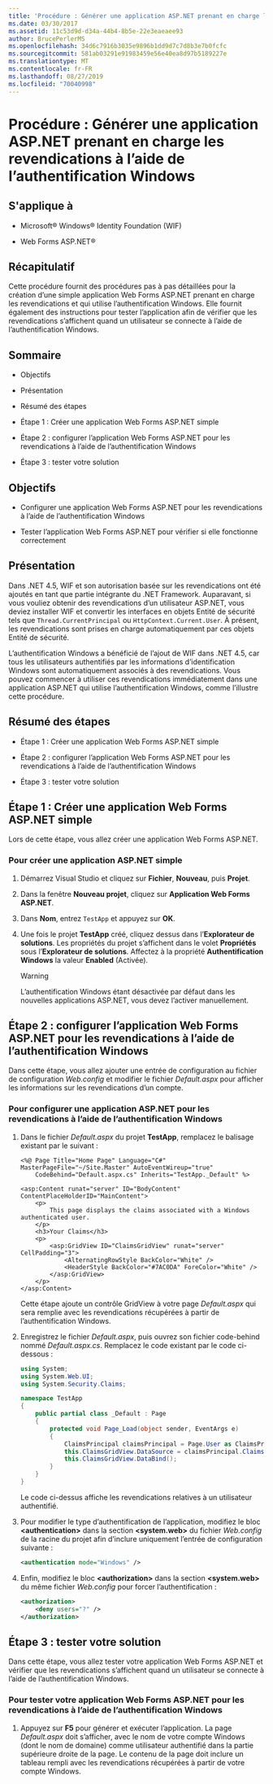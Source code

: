 ```yaml
---
title: 'Procédure : Générer une application ASP.NET prenant en charge les revendications à l’aide de l’authentification Windows'
ms.date: 03/30/2017
ms.assetid: 11c53d9d-d34a-44b4-8b5e-22e3eaeaee93
author: BrucePerlerMS
ms.openlocfilehash: 34d6c7916b3035e9896b1dd9d7c7d8b3e7b0fcfc
ms.sourcegitcommit: 581ab03291e91983459e56e40ea8d97b5189227e
ms.translationtype: MT
ms.contentlocale: fr-FR
ms.lasthandoff: 08/27/2019
ms.locfileid: "70040998"
---
```

# <a name="how-to-build-claims-aware-aspnet-application-using-windows-authentication"></a>Procédure : Générer une application ASP.NET prenant en charge les revendications à l’aide de l’authentification Windows

## <a name="applies-to"></a>S'applique à

- Microsoft® Windows® Identity Foundation (WIF)

- Web Forms ASP.NET®

## <a name="summary"></a>Récapitulatif

Cette procédure fournit des procédures pas à pas détaillées pour la création d’une simple application Web Forms ASP.NET prenant en charge les revendications et qui utilise l’authentification Windows. Elle fournit également des instructions pour tester l’application afin de vérifier que les revendications s’affichent quand un utilisateur se connecte à l’aide de l’authentification Windows.

## <a name="contents"></a>Sommaire

- Objectifs

- Présentation

- Résumé des étapes

- Étape 1 : Créer une application Web Forms ASP.NET simple

- Étape 2 : configurer l’application Web Forms ASP.NET pour les revendications à l’aide de l’authentification Windows

- Étape 3 : tester votre solution

## <a name="objectives"></a>Objectifs

- Configurer une application Web Forms ASP.NET pour les revendications à l’aide de l’authentification Windows

- Tester l’application Web Forms ASP.NET pour vérifier si elle fonctionne correctement

## <a name="overview"></a>Présentation

Dans .NET 4.5, WIF et son autorisation basée sur les revendications ont été ajoutés en tant que partie intégrante du .NET Framework. Auparavant, si vous vouliez obtenir des revendications d’un utilisateur ASP.NET, vous deviez installer WIF et convertir les interfaces en objets Entité de sécurité tels que `Thread.CurrentPrincipal` ou `HttpContext.Current.User`. À présent, les revendications sont prises en charge automatiquement par ces objets Entité de sécurité.

L’authentification Windows a bénéficié de l’ajout de WIF dans .NET 4.5, car tous les utilisateurs authentifiés par les informations d’identification Windows sont automatiquement associés à des revendications. Vous pouvez commencer à utiliser ces revendications immédiatement dans une application ASP.NET qui utilise l’authentification Windows, comme l’illustre cette procédure.

## <a name="summary-of-steps"></a>Résumé des étapes

- Étape 1 : Créer une application Web Forms ASP.NET simple

- Étape 2 : configurer l’application Web Forms ASP.NET pour les revendications à l’aide de l’authentification Windows

- Étape 3 : tester votre solution

## <a name="step-1--create-a-simple-aspnet-web-forms-application"></a>Étape 1 : Créer une application Web Forms ASP.NET simple

Lors de cette étape, vous allez créer une application Web Forms ASP.NET.

### <a name="to-create-a-simple-aspnet-application"></a>Pour créer une application ASP.NET simple

1. Démarrez Visual Studio et cliquez sur **Fichier**, **Nouveau**, puis **Projet**.

2. Dans la fenêtre **Nouveau projet**, cliquez sur **Application Web Forms ASP.NET**.

3. Dans **Nom**, entrez `TestApp` et appuyez sur **OK**.

4. Une fois le projet **TestApp** créé, cliquez dessus dans l’**Explorateur de solutions**. Les propriétés du projet s’affichent dans le volet **Propriétés** sous l’**Explorateur de solutions**. Affectez à la propriété **Authentification Windows** la valeur **Enabled** (Activée).

    > [!WARNING]
    > L’authentification Windows étant désactivée par défaut dans les nouvelles applications ASP.NET, vous devez l’activer manuellement.

## <a name="step-2--configure-aspnet-web-forms-application-for-claims-using-windows-authentication"></a>Étape 2 : configurer l’application Web Forms ASP.NET pour les revendications à l’aide de l’authentification Windows

Dans cette étape, vous allez ajouter une entrée de configuration au fichier de configuration *Web.config* et modifier le fichier *Default.aspx* pour afficher les informations sur les revendications d’un compte.

### <a name="to-configure-aspnet-application-for-claims-using-windows-authentication"></a>Pour configurer une application ASP.NET pour les revendications à l’aide de l’authentification Windows

1. Dans le fichier *Default.aspx* du projet **TestApp**, remplacez le balisage existant par le suivant :

    ```aspx-csharp
    <%@ Page Title="Home Page" Language="C#" MasterPageFile="~/Site.Master" AutoEventWireup="true"
        CodeBehind="Default.aspx.cs" Inherits="TestApp._Default" %>

    <asp:Content runat="server" ID="BodyContent" ContentPlaceHolderID="MainContent">
        <p>
            This page displays the claims associated with a Windows authenticated user.
        </p>
        <h3>Your Claims</h3>
        <p>
            <asp:GridView ID="ClaimsGridView" runat="server" CellPadding="3">
                <AlternatingRowStyle BackColor="White" />
                <HeaderStyle BackColor="#7AC0DA" ForeColor="White" />
            </asp:GridView>
        </p>
    </asp:Content>
    ```

    Cette étape ajoute un contrôle GridView à votre page *Default.aspx* qui sera remplie avec les revendications récupérées à partir de l’authentification Windows.

2. Enregistrez le fichier *Default.aspx*, puis ouvrez son fichier code-behind nommé *Default.aspx.cs*. Remplacez le code existant par le code ci-dessous :

    ```csharp
    using System;
    using System.Web.UI;
    using System.Security.Claims;

    namespace TestApp
    {
        public partial class _Default : Page
        {
            protected void Page_Load(object sender, EventArgs e)
            {
                ClaimsPrincipal claimsPrincipal = Page.User as ClaimsPrincipal;
                this.ClaimsGridView.DataSource = claimsPrincipal.Claims;
                this.ClaimsGridView.DataBind();
            }
        }
    }
    ```

    Le code ci-dessus affiche les revendications relatives à un utilisateur authentifié.

3. Pour modifier le type d’authentification de l’application, modifiez le bloc **\<authentication>** dans la section **\<system.web>** du fichier *Web.config* de la racine du projet afin d’inclure uniquement l’entrée de configuration suivante :

    ```xml
    <authentication mode="Windows" />
    ```

4. Enfin, modifiez le bloc **\<authorization>** dans la section **\<system.web>** du même fichier *Web.config* pour forcer l’authentification :

    ```xml
    <authorization>
        <deny users="?" />
    </authorization>
    ```

## <a name="step-3--test-your-solution"></a>Étape 3 : tester votre solution

Dans cette étape, vous allez tester votre application Web Forms ASP.NET et vérifier que les revendications s’affichent quand un utilisateur se connecte à l’aide de l’authentification Windows.

### <a name="to-test-your-aspnet-web-forms-application-for-claims-using-windows-authentication"></a>Pour tester votre application Web Forms ASP.NET pour les revendications à l’aide de l’authentification Windows

1. Appuyez sur **F5** pour générer et exécuter l’application. La page *Default.aspx* doit s’afficher, avec le nom de votre compte Windows (dont le nom de domaine) comme utilisateur authentifié dans la partie supérieure droite de la page. Le contenu de la page doit inclure un tableau rempli avec les revendications récupérées à partir de votre compte Windows.
